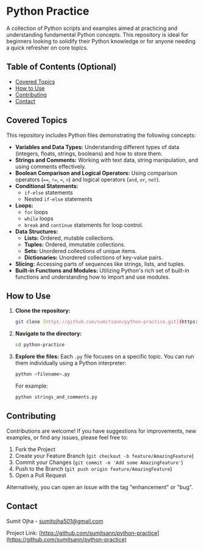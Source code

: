 # Python Practice

A collection of Python scripts and examples aimed at practicing and understanding fundamental Python concepts. This repository is ideal for beginners looking to solidify their Python knowledge or for anyone needing a quick refresher on core topics.

## Table of Contents (Optional)

* [Covered Topics](#covered-topics)
* [How to Use](#how-to-use)
* [Contributing](#contributing)
* [Contact](#contact)

## Covered Topics

This repository includes Python files demonstrating the following concepts:

* **Variables and Data Types:** Understanding different types of data (integers, floats, strings, booleans) and how to store them.
* **Strings and Comments:** Working with text data, string manipulation, and using comments effectively.
* **Boolean Comparison and Logical Operators:** Using comparison operators (`==`, `!=`, `<`, `>`) and logical operators (`and`, `or`, `not`).
* **Conditional Statements:**
    * `if-else` statements
    * Nested `if-else` statements
* **Loops:**
    * `for` loops
    * `while` loops
    * `break` and `continue` statements for loop control.
* **Data Structures:**
    * **Lists:** Ordered, mutable collections.
    * **Tuples:** Ordered, immutable collections.
    * **Sets:** Unordered collections of unique items.
    * **Dictionaries:** Unordered collections of key-value pairs.
* **Slicing:** Accessing parts of sequences like strings, lists, and tuples.
* **Built-in Functions and Modules:** Utilizing Python's rich set of built-in functions and understanding how to import and use modules.

## How to Use

1.  **Clone the repository:**
    ```bash
    git clone [https://github.com/sumitsann/python-practice.git](https://github.com/sumitsann/python-practice.git)
    ```
2.  **Navigate to the directory:**
    ```bash
    cd python-practice
    ```
3.  **Explore the files:** Each `.py` file focuses on a specific topic. You can run them individually using a Python interpreter:
    ```bash
    python <filename>.py
    ```
    For example:
    ```bash
    python strings_and_comments.py
    ```

## Contributing

Contributions are welcome! If you have suggestions for improvements, new examples, or find any issues, please feel free to:

1.  Fork the Project
2.  Create your Feature Branch (`git checkout -b feature/AmazingFeature`)
3.  Commit your Changes (`git commit -m 'Add some AmazingFeature'`)
4.  Push to the Branch (`git push origin feature/AmazingFeature`)
5.  Open a Pull Request

Alternatively, you can open an issue with the tag "enhancement" or "bug".




## Contact

Sumit Ojha - sumitojha501@gmail.com

Project Link: [https://github.com/sumitsann/python-practice](https://github.com/sumitsann/python-practice)